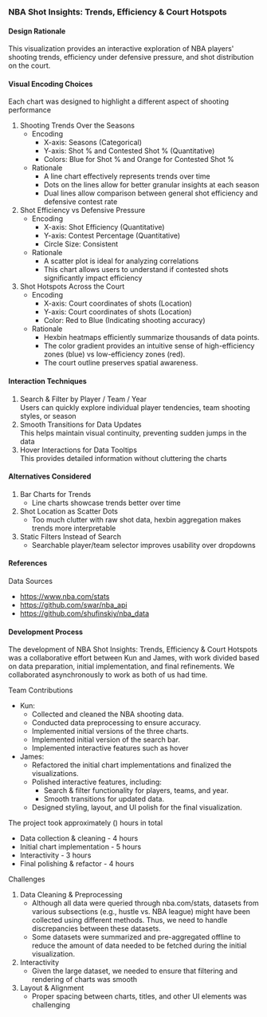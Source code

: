 ### NBA Shot Insights: Trends, Efficiency & Court Hotspots

#### Design Rationale
This visualization provides an interactive exploration of NBA players' shooting trends, efficiency under defensive pressure, and shot distribution on the court.

#### Visual Encoding Choices
Each chart was designed to highlight a different aspect of shooting performance
1. Shooting Trends Over the Seasons
    - Encoding
        - X-axis: Seasons (Categorical)
        - Y-axis: Shot % and Contested Shot % (Quantitative)
        - Colors: Blue for Shot % and Orange for Contested Shot %
    - Rationale
        - A line chart effectively represents trends over time
        - Dots on the lines allow for better granular insights at each season
        - Dual lines allow comparison between general shot efficiency and defensive contest rate
2. Shot Efficiency vs Defensive Pressure
    - Encoding
        - X-axis: Shot Efficiency (Quantitative)
        - Y-axis: Contest Percentage (Quantitative)
        - Circle Size: Consistent
    - Rationale
        - A scatter plot is ideal for analyzing correlations
        - This chart allows users to understand if contested shots significantly impact efficiency
3. Shot Hotspots Across the Court
    - Encoding
        - X-axis: Court coordinates of shots (Location)
        - Y-axis: Court coordinates of shots (Location)
        - Color: Red to Blue (Indicating shooting accuracy)
    - Rationale
        - Hexbin heatmaps efficiently summarize thousands of data points.
        - The color gradient provides an intuitive sense of high-efficiency zones (blue) vs low-efficiency zones (red).
        - The court outline preserves spatial awareness.

#### Interaction Techniques
1. Search & Filter by Player / Team / Year  
Users can quickly explore individual player tendencies, team shooting styles, or season
2. Smooth Transitions for Data Updates  
This helps maintain visual continuity, preventing sudden jumps in the data
3. Hover Interactions for Data Tooltips  
This provides detailed information without cluttering the charts

#### Alternatives Considered
1. Bar Charts for Trends
    - Line charts showcase trends better over time
2. Shot Location as Scatter Dots
    - Too much clutter with raw shot data, hexbin aggregation makes trends more interpretable
3. Static Filters Instead of Search
    - Searchable player/team selector improves usability over dropdowns

#### References
Data Sources
- https://www.nba.com/stats
- https://github.com/swar/nba_api
- https://github.com/shufinskiy/nba_data

#### Development Process
The development of NBA Shot Insights: Trends, Efficiency & Court Hotspots was a collaborative effort between Kun and James, with work divided based on data preparation, initial implementation, and final refinements. We collaborated asynchronously to work as both of us had time. 

Team Contributions  
- Kun:
    - Collected and cleaned the NBA shooting data.
    - Conducted data preprocessing to ensure accuracy.
    - Implemented initial versions of the three charts.
    - Implemented initial version of the search bar.
    - Implemented interactive features such as hover
- James:
    - Refactored the initial chart implementations and finalized the visualizations.
    - Polished interactive features, including:
        - Search & filter functionality for players, teams, and year.
        - Smooth transitions for updated data.
    - Designed styling, layout, and UI polish for the final visualization.

The project took approximately () hours in total
- Data collection & cleaning - 4 hours
- Initial chart implementation - 5 hours
- Interactivity - 3 hours
- Final polishing & refactor - 4 hours

Challenges
1. Data Cleaning & Preprocessing
    - Although all data were queried through nba.com/stats, datasets from various subsections (e.g., hustle vs. NBA league) might have been collected using different methods. Thus, we need to handle discrepancies between these datasets.
    - Some datasets were summarized and pre-aggregated offline to reduce the amount of data needed to be fetched during the initial visualization.
2. Interactivity
    - Given the large dataset, we needed to ensure that filtering and rendering of charts was smooth
3. Layout & Alignment
    - Proper spacing between charts, titles, and other UI elements was challenging